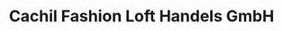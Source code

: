 ---
title: "Cachil Fashion Loft Handels GmbH"
url: /pottschach/cachil-fashion-loft-handels-gmbh/
shop: Kleidung
---